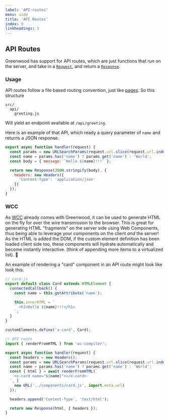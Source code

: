 ```yaml
---
label: 'API-routes'
menu: side
title: 'API Routes'
index: 9
linkheadings: 3
---
```


## API Routes

Greenwood has support for API routes, which are just functions that run on the server, and take in a [`Request`](https://developer.mozilla.org/en-US/docs/Web/API/Request), and return a [`Response`](https://developer.mozilla.org/en-US/docs/Web/API/Response).

### Usage

API routes follow a file based routing convention, just like [pages](/docs/layouts/#pages).  So this structure
```shell
src/
  api/
    greeting.js
```

Will yield an endpoint available at `/api/greeting`.

Here is an example of that API, which ready a query parameter of `name` and returns a JSON response.

```js
export async function handler(request) {
  const params = new URLSearchParams(request.url.slice(request.url.indexOf('?')));
  const name = params.has('name') ? params.get('name') : 'World';
  const body = { message: `Hello ${name}!!!` };

  return new Response(JSON.stringify(body), {
    headers: new Headers({
      'Content-Type': 'application/json'
    })
  });
}
```

### WCC

As [WCC](https://github.com/ProjectEvergreen/wcc) already comes with Greenwood, it can be used to generate HTML on the fly for over the wire transmission to the browser.  This is great for generating HTML "fragments" on the server side using Web Components, thus being able to leverage your components on the client _and_ the server!  As the HTML is added the DOM, if the custom element definition has been loaded client side too, these components will hydrate automatically and become instantly interactive.  (think of appending more items to a virtualized list).  🚀

An example of rendering a "card" component in an API route might look like look this.
```js
// card.js
export default class Card extends HTMLElement {
  connectedCallback() {
    const name = this.getAttribute('name');

    this.innerHTML = `
      <h1>Hello ${name}!!!</h1>
    `;
  }
}

customElements.define('x-card', Card);
```

```js
// API route
import { renderFromHTML } from 'wc-compiler';

export async function handler(request) {
  const headers = new Headers();
  const params = new URLSearchParams(request.url.slice(request.url.indexOf('?')));
  const name = params.has('name') ? params.get('name') : 'World';
  const { html } = await renderFromHTML(`
    <x-card name="${name}"></x-card>
  `, [
    new URL('../components/card.js', import.meta.url)
  ]);

  headers.append('Content-Type', 'text/html');

  return new Response(html, { headers });
}
```